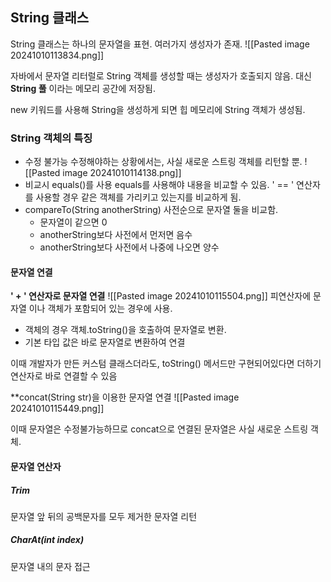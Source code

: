## String 클래스
String 클래스는 하나의 문자열을 표현. 여러가지 생성자가 존재.
![[Pasted image 20241010113834.png]]

자바에서 문자열 리터럴로 String 객체를 생성할 때는 생성자가 호출되지 않음. 대신 **String 풀** 이라는 메모리 공간에 저장됨.

new 키워드를 사용해 String을 생성하게 되면 힙 메모리에 String 객체가 생성됨.

### String 객체의 특징
- 수정 불가능
  수정해야하는 상황에서는, 사실 새로운 스트링 객체를 리턴할 뿐.
  ![[Pasted image 20241010114138.png]]
- 비교시 equals()를 사용
  equals를 사용해야 내용을 비교할 수 있음. ' == ' 연산자를 사용할 경우 같은 객체를 가리키고 있는지를 비교하게 됨.  
- compareTo(String anotherString)
  사전순으로 문자열 둘을 비교함.
  - 문자열이 같으면 0
  - anotherString보다 사전에서 먼저면 음수
  - anotherString보다 사전에서 나중에 나오면 양수

#### 문자열 연결

**' + ' 연산자로 문자열 연결**
![[Pasted image 20241010115504.png]]
피연산자에 문자열 이나 객체가 포함되어 있는 경우에 사용.
- 객체의 경우 객체.toString()을 호출하여 문자열로 변환.
- 기본 타입 값은 바로 문자열로 변환하여 연결

이때 개발자가 만든 커스텀 클래스더라도, toString() 메서드만 구현되어있다면 더하기 연산자로 바로 연결할 수 있음

**concat(String str)을 이용한 문자열 연결
![[Pasted image 20241010115449.png]]

이때 문자열은 수정불가능하므로 concat으로 연결된 문자열은 사실 새로운 스트링 객체.


#### 문자열 연산자
##### Trim
문자열 앞 뒤의 공백문자를 모두 제거한 문자열 리턴

##### CharAt(int index)
문자열 내의 문자 접근